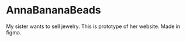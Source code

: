 # AnnaBananaBeads
My sister wants to sell jewelry. This is prototype of her website. Made in figma.
